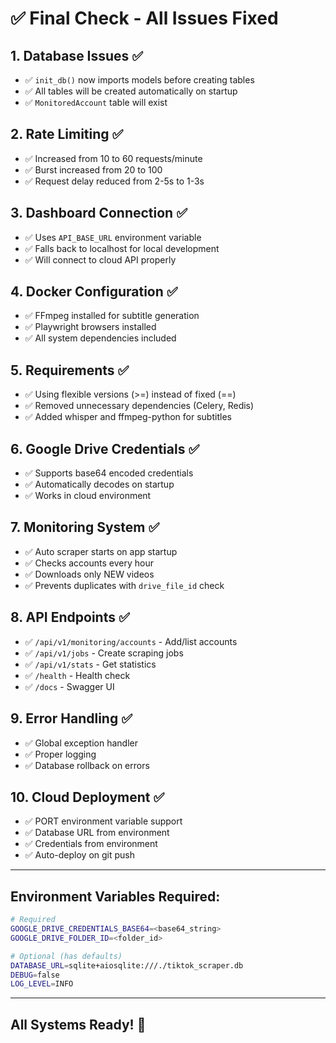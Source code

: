 # ✅ Final Check - All Issues Fixed

## 1. Database Issues ✅
- ✅ `init_db()` now imports models before creating tables
- ✅ All tables will be created automatically on startup
- ✅ `MonitoredAccount` table will exist

## 2. Rate Limiting ✅
- ✅ Increased from 10 to 60 requests/minute
- ✅ Burst increased from 20 to 100
- ✅ Request delay reduced from 2-5s to 1-3s

## 3. Dashboard Connection ✅
- ✅ Uses `API_BASE_URL` environment variable
- ✅ Falls back to localhost for local development
- ✅ Will connect to cloud API properly

## 4. Docker Configuration ✅
- ✅ FFmpeg installed for subtitle generation
- ✅ Playwright browsers installed
- ✅ All system dependencies included

## 5. Requirements ✅
- ✅ Using flexible versions (>=) instead of fixed (==)
- ✅ Removed unnecessary dependencies (Celery, Redis)
- ✅ Added whisper and ffmpeg-python for subtitles

## 6. Google Drive Credentials ✅
- ✅ Supports base64 encoded credentials
- ✅ Automatically decodes on startup
- ✅ Works in cloud environment

## 7. Monitoring System ✅
- ✅ Auto scraper starts on app startup
- ✅ Checks accounts every hour
- ✅ Downloads only NEW videos
- ✅ Prevents duplicates with `drive_file_id` check

## 8. API Endpoints ✅
- ✅ `/api/v1/monitoring/accounts` - Add/list accounts
- ✅ `/api/v1/jobs` - Create scraping jobs
- ✅ `/api/v1/stats` - Get statistics
- ✅ `/health` - Health check
- ✅ `/docs` - Swagger UI

## 9. Error Handling ✅
- ✅ Global exception handler
- ✅ Proper logging
- ✅ Database rollback on errors

## 10. Cloud Deployment ✅
- ✅ PORT environment variable support
- ✅ Database URL from environment
- ✅ Credentials from environment
- ✅ Auto-deploy on git push

---

## Environment Variables Required:

```bash
# Required
GOOGLE_DRIVE_CREDENTIALS_BASE64=<base64_string>
GOOGLE_DRIVE_FOLDER_ID=<folder_id>

# Optional (has defaults)
DATABASE_URL=sqlite+aiosqlite:///./tiktok_scraper.db
DEBUG=false
LOG_LEVEL=INFO
```

---

## All Systems Ready! 🚀
